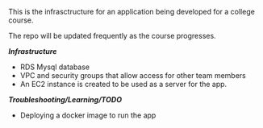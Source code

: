 This is the infrasctructure for an application being developed for a college course.

The repo will be updated frequently as the course progresses.

***Infrastructure***

- RDS Mysql database
- VPC and security groups that allow access for other team members
- An EC2 instance is created to be used as a server for the app.

***Troubleshooting/Learning/TODO***

- Deploying a docker image to run the app
